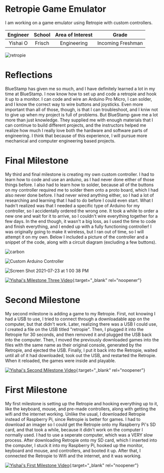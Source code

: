 ﻿# Retropie Game Emulator
I am working on a game emulator using Retropie with custom controllers.

| **Engineer** | **School** | **Area of Interest** | **Grade** |
|:--:|:--:|:--:|:--:|
| Yishai O | Frisch | Engineering | Incoming Freshman

![retropie](https://user-images.githubusercontent.com/87200931/125113420-a3b2b600-e0b6-11eb-86c2-c310786b610e.jpeg)
 
# Reflections
BlueStamp has given me so much, and I have definitely learned a lot in my time at BlueStamp. I now know how to set up and code a retropie and hook it up to a monitor. I can code and wire an Arduino Pro Micro, I can solder, and I know the correct way to wire buttons and joysticks. Even more important than all of those, though, is that I can troubleshoot, and I kniw not to give up when my project is full of problems. But BlueStamp gave me a lot more than just knowledge. They supplied me with enough materials that I can continue to build different projects, and the instructors helped me realize how much I really love both the hardware and software parts of engineering. I think that because of this experience, I will pursue more mechanical and computer engineering based projects.
 
# Final Milestone
My third and final milestone is creating my own custom controller. I had to learn how to code and use an arduino, as I had never done either of those things before. I also had to learn how to solder, because all of the buttons on my controller required me to solder them onto a proto board, which I had also never done before. I had never wired anything either, so I had a lot of researching and learning that I had to do before I could even start. What I hadn't realized was that I needed a specific type of Arduino for my controller, so I accidentally ordered the wrong one. It took a while to order a new one and wait for it to arrive, so I couldn't wire everything together for a few days. In the end though, it wasn't a big loss, as I used the time to code and finish everything, and I ended up with a fully functioning controller! I was originally going to make it wireless, but I ran out of time, so I will attempt it on my own. Below I included a picture of the controller and a snippet of the code, along with a circuit diagram (excluding a few buttons).

![carbon](https://user-images.githubusercontent.com/87200931/126815258-028271ab-c74b-4342-9703-931f0e1926f0.png)

![Custom Arduino Controller](https://user-images.githubusercontent.com/87200931/126813439-331da317-6499-492a-a511-1cdc0fb86ab5.png)

![Screen Shot 2021-07-23 at 1 00 38 PM](https://user-images.githubusercontent.com/87200931/126816549-d1701c21-3a62-46ce-85bc-9959e759db91.png)

[![Yishai's Milestone Three Video](https://res.cloudinary.com/marcomontalbano/image/upload/v1626920891/video_to_markdown/images/youtube--88QBnu43oSg-c05b58ac6eb4c4700831b2b3070cd403.jpg)](https://youtu.be/88QBnu43oSg "Yishai's Milestone Three Video"){:target="_blank" rel="noopener"}

# Second Milestone
My second milestone is adding a game to my Retropie. First, not knowing I had a USB to use, I tried to connect through a downloadable app on the computer, but that didn't work. Later, realizing there was a USB I could use, I created a file on the USB titled "retropie". Then, I plugged it into the Retropie for 30 seconds, and then removed it and plugged the USB back into the computer. Then, I moved the previously downloaded games into the files with the same name as their original console, generated by the Retropie, and ejected the USB. Finally, I put it back into the Retropie, waited until all of it had downloaded, took out the USB, and restarted the Retropie. When it reloaded, the games were inside and playable.

[![Yishai's Second Milestone Video](https://res.cloudinary.com/marcomontalbano/image/upload/v1626375587/video_to_markdown/images/youtube--27X3TinS8Qs-c05b58ac6eb4c4700831b2b3070cd403.jpg)](https://youtu.be/27X3TinS8Qs "Yishai's Second Milestone Video"){:target="_blank" rel="noopener"}

# First Milestone
My first milestone is setting up the Retropie and hooking everything up to it, like the keyboard, mouse, and pre-made controllers, along with getting the wifi and the internet working. Unlike the usual, I downloaded Retropie instead of Raspberry Pi, since Retropie is better for games. I had to download an imager so I could get the Retropie onto my Raspberry Pi's SD card, and that took a while, because it didn't work on the computer I normally used. I had to use a seperate computer, which was a VERY slow process. After downloading Retropie onto my SD card, which I inserted into the computer, I stuck it into my Raspberry Pi, hooked up the monitor, keyboard and mouse, and controllers, and booted it up. After that, I connected the Retropie to Wifi and the internet, and it was working.

[![Yishai's First Milestone Video](https://res.cloudinary.com/marcomontalbano/image/upload/v1626227423/video_to_markdown/images/youtube--fx8tPrSoh9U-c05b58ac6eb4c4700831b2b3070cd403.jpg)](https://youtu.be/fx8tPrSoh9U "Yishai's First Milestone Video"){:target="_blank" rel="noopener"}
